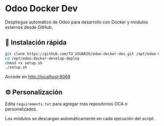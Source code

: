 # Odoo Docker Dev

Despliegue automático de Odoo para desarrollo con Docker y módulos externos desde GitHub.

## 🚀 Instalación rápida

```bash
git clone https://github.com/TU_USUARIO/odoo-docker-dev.git /opt/odoo-docker-dev
cd /opt/odoo-docker-develop-deploy
chmod +x setup.sh
./setup.sh
```

Accede en [http://localhost:8069](http://localhost:8069)

## ⚙️ Personalización

Edita `requirements.txt` para agregar más repositorios OCA o personalizados.

Los módulos se descargan automáticamente en cada ejecución del script.
